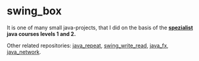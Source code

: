 # swing_box

It is one of many small java-projects, that I did on the basis of the **[spezialist](https://www.specialist.ru/) java courses levels 1 and 2.**

Other related repositories: [java_repeat](https://github.com/Sharibo/java_repeat), [swing_write_read](https://github.com/Sharibo/swing_write_read), [java_fx](https://github.com/Sharibo/java_fx), [java_network](https://github.com/Sharibo/java_network).
